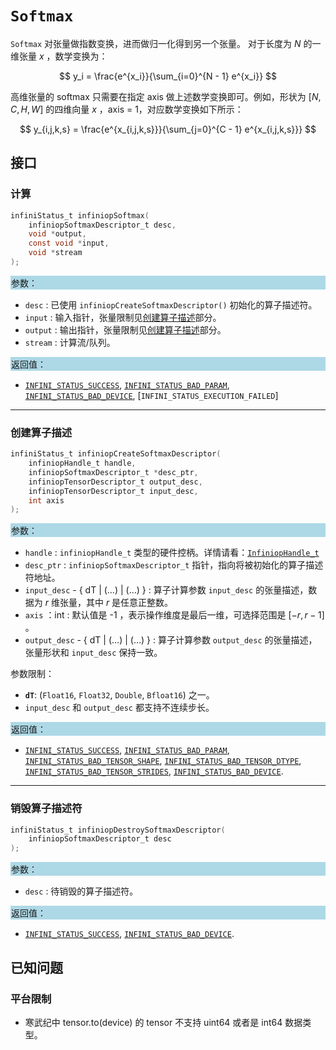 
# `Softmax`

`Softmax` 对张量做指数变换，进而做归一化得到另一个张量。
对于长度为 $N$ 的一维张量 $x$ ，数学变换为：

$$ y_i = \frac{e^{x_i}}{\sum_{i=0}^{N - 1} e^{x_i}} $$

高维张量的 softmax 只需要在指定 axis 做上述数学变换即可。例如，形状为 $[N,C,H,W]$ 的四维向量 $x$ ，axis = 1，对应数学变换如下所示：

$$ y_{i,j,k,s} = \frac{e^{x_{i,j,k,s}}}{\sum_{j=0}^{C - 1} e^{x_{i,j,k,s}}} $$

## 接口

### 计算

```c
infiniStatus_t infiniopSoftmax(
    infiniopSoftmaxDescriptor_t desc, 
    void *output, 
    const void *input, 
    void *stream
);
```

<div style="background-color: lightblue; padding: 1px;"> 参数： </div>

- `desc`
     : 已使用 `infiniopCreateSoftmaxDescriptor()` 初始化的算子描述符。
- `input`
     : 输入指针，张量限制见[创建算子描述](#创建算子描述)部分。
- `output`
     : 输出指针，张量限制见[创建算子描述](#创建算子描述)部分。
- `stream`
     : 计算流/队列。

<div style="background-color: lightblue; padding: 1px;">  返回值：</div>

- [`INFINI_STATUS_SUCCESS`], [`INFINI_STATUS_BAD_PARAM`], [`INFINI_STATUS_BAD_DEVICE`], [`INFINI_STATUS_EXECUTION_FAILED`]

---

### 创建算子描述

```c
infiniStatus_t infiniopCreateSoftmaxDescriptor(
    infiniopHandle_t handle, 
    infiniopSoftmaxDescriptor_t *desc_ptr, 
    infiniopTensorDescriptor_t output_desc,
    infiniopTensorDescriptor_t input_desc, 
    int axis
);
```

<div style="background-color: lightblue; padding: 1px;"> 参数：</div>

- `handle`
     : `infiniopHandle_t` 类型的硬件控柄。详情请看：[`InfiniopHandle_t`]
- `desc_ptr`
     : `infiniopSoftmaxDescriptor_t` 指针，指向将被初始化的算子描述符地址。
- `input_desc` - { dT | ($\ldots$) | ($\ldots$) }
     : 算子计算参数 `input_desc` 的张量描述，数据为 $r$  维张量，其中 $r$ 是任意正整数。
- `axis` ：int
     : 默认值是 -1 ，表示操作维度是最后一维，可选择范围是 $[-r, r - 1]$ 。
- `output_desc` - { dT | ($\ldots$) | ($\ldots$) }
     : 算子计算参数 `output_desc` 的张量描述，张量形状和 `input_desc` 保持一致。

参数限制：

- **`dT`**:  (`Float16`, `Float32`, `Double`, `Bfloat16`) 之一。
- `input_desc` 和 `output_desc` 都支持不连续步长。

<div style="background-color: lightblue; padding: 1px;"> 返回值：</div>

- [`INFINI_STATUS_SUCCESS`], [`INFINI_STATUS_BAD_PARAM`],  [`INFINI_STATUS_BAD_TENSOR_SHAPE`], [`INFINI_STATUS_BAD_TENSOR_DTYPE`], [`INFINI_STATUS_BAD_TENSOR_STRIDES`], [`INFINI_STATUS_BAD_DEVICE`].

---

### 销毁算子描述符

```c
infiniStatus_t infiniopDestroySoftmaxDescriptor(
    infiniopSoftmaxDescriptor_t desc
);
```

<div style="background-color: lightblue; padding: 1px;"> 参数： </div>

- `desc`
     : 待销毁的算子描述符。

<div style="background-color: lightblue; padding: 1px;"> 返回值： </div>

- [`INFINI_STATUS_SUCCESS`], [`INFINI_STATUS_BAD_DEVICE`].

## 已知问题

### 平台限制

- 寒武纪中 tensor.to(device) 的 tensor 不支持 uint64 或者是 int64 数据类型。

<!-- 链接 -->
[`InfiniopHandle_t`]: /infiniop/handle/README.md

[`INFINI_STATUS_SUCCESS`]: /common/status/README.md#INFINI_STATUS_SUCCESS
[`INFINI_STATUS_BAD_PARAM`]: /common/status/README.md#INFINI_STATUS_BAD_PARAM
[`INFINI_STATUS_BAD_DEVICE`]: /common/status/README.md#INFINI_STATUS_BAD_DEVICE
[`INFINI_STATUS_BAD_TENSOR_SHAPE`]: /common/status/README.md#INFINI_STATUS_BAD_TENSOR_SHAPE
[`INFINI_STATUS_BAD_TENSOR_DTYPE`]: /common/status/README.md#INFINI_STATUS_BAD_TENSOR_DTYPE
[`INFINI_STATUS_BAD_TENSOR_STRIDES`]: /common/status/README.md#INFINI_STATUS_BAD_TENSOR_STRIDES
